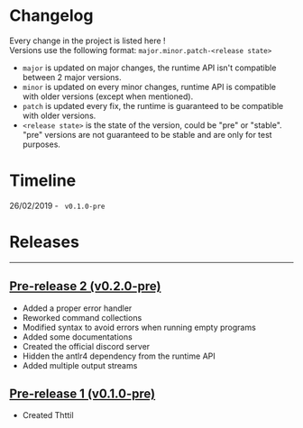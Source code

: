 # Changelog

Every change in the project is listed here !  
Versions use the following format: ``major.minor.patch-<release state>``  
* ``major`` is updated on major changes, the runtime API isn't compatible between 2 major versions.  
* ``minor`` is updated on every minor changes, runtime API is compatible with older versions (except when mentioned).
* ``patch`` is updated every fix, the runtime is guaranteed to be compatible with older versions.
* ``<release state>`` is the state of the version, could be "pre" or "stable". "pre" versions are not guaranteed to be stable and are only for test purposes. 

# Timeline

26/02/2019 - `` v0.1.0-pre``

# Releases

---

## [Pre-release 2 (v0.2.0-pre)](https://github.com/BasileCombet/Thttil/releases/tag/v0.2.0-pre)

* Added a proper error handler
* Reworked command collections
* Modified syntax to avoid errors when running empty programs
* Added some documentations
* Created the official discord server
* Hidden the antlr4 dependency from the runtime API
* Added multiple output streams

## [Pre-release 1 (v0.1.0-pre)](https://github.com/BasileCombet/Thttil/releases/tag/v0.1)

* Created Thttil